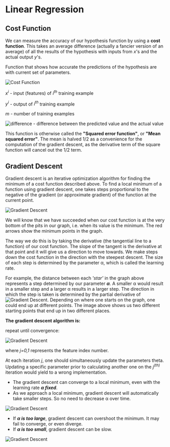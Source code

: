 # Linear Regression

## Cost Function

We can measure the accuracy of our hypothesis function by using a **cost function**. This takes an average difference (actually a fancier version of an average) of all the results of the hypothesis with inputs from _x_'s and the actual output _y_'s.

Function that shows how accurate the predictions of the hypothesis are with current set of parameters.

![Cost Function](https://github.com/ElizaLo/ML-using-Jupiter-Notebook-and-Google-Colab/blob/master/P2/images/cost_function.png)

_x<sup>i</sup>_ - input (features) of _i<sup>th</sup>_ training example

_y<sup>i</sup>_ - output of _i<sup>th</sup>_ training example

_m_ - number of training examples

![difference](https://github.com/ElizaLo/ML-using-Jupiter-Notebook-and-Google-Colab/blob/master/P2/images/difference.png) - difference between the predicted value and the actual value

This function is otherwise called the **"Squared error function"**, or **"Mean squared error"**. The mean is halved 1/2 as a convenience for the computation of the gradient descent, as the derivative term of the square function will cancel out the 1/2 term. 

## Gradient Descent

Gradient descent is an iterative optimization algorithm for finding the minimum of a cost function described above. To find a local minimum of a function using gradient descent, one takes steps proportional to the negative of the gradient (or approximate gradient) of the function at the current point.

![Gradient Descent](https://github.com/ElizaLo/ML-using-Jupiter-Notebook-and-Google-Colab/blob/master/P2/images/Gradient%20Descent%201.png)

We will know that we have succeeded when our cost function is at the very bottom of the pits in our graph, i.e. when its value is the minimum. The red arrows show the minimum points in the graph.

The way we do this is by taking the derivative (the tangential line to a function) of our cost function. The slope of the tangent is the derivative at that point and it will give us a direction to move towards. We make steps down the cost function in the direction with the steepest descent. The size of each step is determined by the parameter α, which is called the learning rate.

For example, the distance between each _'star'_ in the graph above represents a step determined by our parameter _**α**_. A smaller α would result in a smaller step and a larger α results in a larger step. The direction in which the step is taken is determined by the partial derivative of ![Gradient Descent](https://github.com/ElizaLo/ML-using-Jupiter-Notebook-and-Google-Colab/blob/master/P2/images/J(theta_0%2C%20theta_1).png). Depending on where one starts on the graph, one could end up at different points. The image above shows us two different starting points that end up in two different places.

**The gradient descent algorithm is:**

repeat until convergence:

![Gradient Descent](https://github.com/ElizaLo/ML-using-Jupiter-Notebook-and-Google-Colab/blob/master/P2/images/Gradient%20Descent%20Formula.png)

where _j=0,1_ represents the feature index number.

At each iteration _j_, one should simultaneously update the parameters theta. Updating a specific parameter prior to calculating another one on the _j<sup>(th)</sup>_ iteration would yield to a wrong implementation.

- The gradient descent can converge to a local minimum, even with the learning rate  _**α fixed**_.
- As we approach a local minimum, gradient descent will automatically take smaller steps. So no need to decrease α over time.

![Gradient Descent](https://github.com/ElizaLo/ML-using-Jupiter-Notebook-and-Google-Colab/blob/master/P2/images/Gradient%20Descent%202.png)

- If _**α is too large**_, gradient descent can overshoot the minimum. It may fail to converge, or even diverge.
- If _**α is too small**_, gradient descent can be slow.

![Gradient Descent](https://github.com/ElizaLo/ML-using-Jupiter-Notebook-and-Google-Colab/blob/master/P2/images/Gradient%20Descent%203.png)



